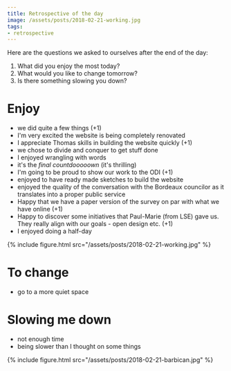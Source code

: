 ```yaml
---
title: Retrospective of the day
image: /assets/posts/2018-02-21-working.jpg
tags:
- retrospective
---
```


Here are the questions we asked to ourselves after the end of the day:

1. What did you enjoy the most today?
2. What would you like to change tomorrow?
3. Is there something slowing you down?


# Enjoy

- we did quite a few things (+1)
- I'm very excited the website is being completely renovated
- I appreciate Thomas skills in building the website quickly (+1)
- we chose to divide and conquer to get stuff done
- I enjoyed wrangling with words
- it's the _final countdooooown_ (it's thrilling)
- I'm going to be proud to show our work to the ODI (+1)
- enjoyed to have ready made sketches to build the website
- enjoyed the quality of the conversation with the Bordeaux councilor as it translates into a proper public service
- Happy that we have a paper version of the survey on par with what we have online (+1)
- Happy to discover some initiatives that Paul-Marie (from LSE) gave us. They really align with our goals - open design etc. (+1)
- I enjoyed doing a half-day

{% include figure.html src="/assets/posts/2018-02-21-working.jpg" %}


# To change

- go to a more quiet space

# Slowing me down

- not enough time
- being slower than I thought on some things

{% include figure.html src="/assets/posts/2018-02-21-barbican.jpg" %}
